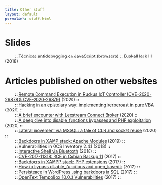 ```yaml
---
title: Other stuff
layout: default
permalink: stuff.html
---
```


# Slides
&nbsp;&nbsp;&nbsp;&nbsp;&nbsp;&nbsp;&nbsp;&nbsp;__::__ [Técnicas antidebugging en JavaScript (browsers)](https://github.com/X-C3LL/congresos-slides/blob/master/ANtidebugging-JS-PDF.pdf) __::__ EuskalHack III (2018)<br>

# Articles published on other websites
&nbsp;&nbsp;&nbsp;&nbsp;&nbsp;&nbsp;&nbsp;&nbsp;__::__ [Remote Command Execution in Ruckus IoT Controller (CVE-2020-26878 & CVE-2020-26879)](https://adepts.of0x.cc/ruckus-vriot-rce/) (2020) __::__<br>
&nbsp;&nbsp;&nbsp;&nbsp;&nbsp;&nbsp;&nbsp;&nbsp;__::__ [Hacking in an epistolary way: implementing kerberoast in pure VBA](https://adepts.of0x.cc/kerberoast-vba-macro/) (2020) __::__<br>
&nbsp;&nbsp;&nbsp;&nbsp;&nbsp;&nbsp;&nbsp;&nbsp;__::__ [A brief encounter with Leostream Connect Broker](https://adepts.of0x.cc/leostream-xss-to-rce/) (2020) __::__<br>
&nbsp;&nbsp;&nbsp;&nbsp;&nbsp;&nbsp;&nbsp;&nbsp;__::__ [A deep dive into disable_functions bypasses and PHP exploitation](https://www.blackarrow.net/disable-functions-bypasses-and-php-exploitation/) (2020) __::__<br>
&nbsp;&nbsp;&nbsp;&nbsp;&nbsp;&nbsp;&nbsp;&nbsp;__::__ [Lateral movement via MSSQL: a tale of CLR and socket reuse](https://www.blackarrow.net/mssqlproxy-pivoting-clr/) (2020) __::__<br>
&nbsp;&nbsp;&nbsp;&nbsp;&nbsp;&nbsp;&nbsp;&nbsp;__::__ [Backdoors in XAMP stack: Apache Modules](https://www.tarlogic.com/en/blog/backdoors-modulos-apache/) (2019) __::__<br>
&nbsp;&nbsp;&nbsp;&nbsp;&nbsp;&nbsp;&nbsp;&nbsp;__::__ [Vulnerabilities in OCS Inventory 2.4.1](https://www.tarlogic.com/en/blog/vulnerabilities-in-ocs-inventory-2-4-1/) (2018) __::__<br>
&nbsp;&nbsp;&nbsp;&nbsp;&nbsp;&nbsp;&nbsp;&nbsp;__::__ [Interactive Shell via Bluetooth](https://www.tarlogic.com/en/blog/interactive-shell-via-bluetooth/) (2018) __::__<br>
&nbsp;&nbsp;&nbsp;&nbsp;&nbsp;&nbsp;&nbsp;&nbsp;__::__ [CVE-2017-11318: RCE in Cobian Backup 11](https://www.tarlogic.com/en/blog/cobian-backup-11-rce-cve-2017-11318/) (2017) __::__<br>
&nbsp;&nbsp;&nbsp;&nbsp;&nbsp;&nbsp;&nbsp;&nbsp;__::__ [Backdoors in XAMPP stack: PHP extensions](https://www.tarlogic.com/en/blog/backdoors-php-extensions/) (2017) __::__<br>
&nbsp;&nbsp;&nbsp;&nbsp;&nbsp;&nbsp;&nbsp;&nbsp;__::__ [How to bypass disable_functions and open_basedir](https://www.tarlogic.com/en/blog/how-to-bypass-disable_functions-and-open_basedir/) (2017) __::__<br>
&nbsp;&nbsp;&nbsp;&nbsp;&nbsp;&nbsp;&nbsp;&nbsp;__::__ [Persistence in WordPress using backdoors in SQL](https://www.tarlogic.com/en/blog/backdoors-in-sql-wordpress/) (2017) __::__<br>
&nbsp;&nbsp;&nbsp;&nbsp;&nbsp;&nbsp;&nbsp;&nbsp;__::__ [OpenText TempoBox 10.0.3 Vulnerabilities](https://www.tarlogic.com/en/blog/opentext-tempobox-vulnerabilities/) (2017) __::__<br>
